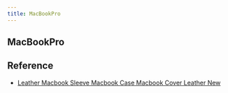 ```yaml
---
title: MacBookPro
---
```


## MacBookPro


## Reference
* [Leather Macbook Sleeve Macbook Case Macbook Cover Leather New](https://www.etsy.com/listing/567703941/leather-macbook-sleeve-macbook-case?ga_order=most_relevant&ga_search_type=handmade&ga_view_type=gallery&ga_search_query=macbook%20pro%20case&ref=sr_gallery-4-12&more_colors=1)
